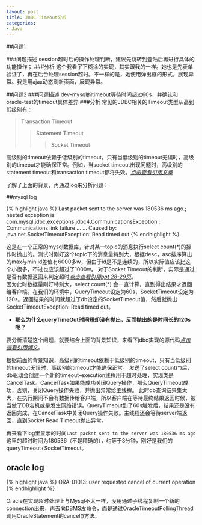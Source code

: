 ```yaml
---
layout: post
title: JDBC Timeout分析
categories:
- Java
---
```


##问题1

###问题描述
session超时后的操作处理判断，建议先跳转到登陆后再进行具体的功能操作；
###分析
这个我看了下糊涂的实现，其实跟我的一样。她也是先表单验证了，再在后台处理session超时。不一样的是，她使用弹出框的形式，展现异常。我是用ajax动态刷新页面，展现异常。

##问题2
###问题描述
dev-mysql的timeout等待时间超过60s，并确认和oracle-test的timeout具体差异
###分析
常见的JDBC相关的Timeout类型从高到低级别有：
>Transaction Timeout
>>Statement Timeout
>>>Socket Timeout

高级别的timeout依赖于低级别的timeout，只有当低级别的timeout无误时，高级别的timeout才能确保正常。例如，当socket timeout出现问题时，高级别的statement timeout和transaction timeout都将失效。[*点击查看引用文章*](http://www.importnew.com/2466.html "深入理解JDBC的超时设置")

了解了上面的背景，再通过log来分析问题：

##mysql log

{% highlight java %}
Last packet sent to the server was 180536 ms ago.; nested exception is com.mysql.jdbc.exceptions.jdbc4.CommunicationsException : Communications link failure
...
...
Caused by: java.net.SocketTimeoutException: Read timed out
{% endhighlight %}

这是在一个正常的mysql数据库，针对某一topic的消息执行select count(\*)的操作时抛出的。测试时刚好这个topic下的消息量特别大，根据desc，asc排序算出的max与min id差值有6000多w，但由于id是不是连续的，所以实际值应该比这个小很多，不过也应该超过了1000w。
对于Socket Timeout的判断，实际是通过是否有数据返回来判定超时[*点击查看引用ppt 28-29页*](http://vdisk.weibo.com/s/Ey4_gkMI0fLp "JDBC优化的意外之旅---樊振华 28-29页")。  
因为此时数据量刚好特别大，select count(\*) 会一直计算，直到得出结果才返回给客户端。在我们的环境中，QueryTimeout设定为60s，SocketTimeout设定为120s。返回结果的时间就超过了db设定的SocketTimeout值，然后就抛出SocketTimeoutException: Read timed out。

* **那么为什么queryTimeOut时间短却没有抛出，反而抛出的是时间长的120s呢？**

要分析清楚这个问题，就要结合上面的背景知识，来看下jdbc实现的源代码[*点击查看引用博文*](http://iwinit.iteye.com/blog/1933399 "query timeout实现分析")。

根据前面的背景知识，高级别的timeout依赖于低级别的timeout，只有当低级别的timeout无误时，高级别的timeout才能确保正常。
发送了select count(\*)后，db驱动会创建一个新的timeout-execution线程用于超时处理，实现类是CancelTask。CancelTask如果能成功关闭Query操作，那么QueryTimeout成功，否则，关闭Query操作失败，并抛出异常给主线程。
此时db查询结果集太大，在执行期间不会有数据传给客户端，所以客户端在等待最终结果返回时候，被当做了DB宕机或是发生网络错误。QueryTimeout到了60s触发后，结果还是没有返回完成，在CancelTask中关闭Query操作失败。主线程还会等待server端返回，直到Socket Read Timeout抛出异常。

再来看下log里显示的时间`Last packet sent to the server was 180536 ms ago`  
这里的超时时间为180536（不是精确的），约等于3分钟，刚好是我们的queryTimeout+SocketTimeout。

## oracle log

{% highlight java %}
ORA-01013: user requested cancel of current operation
{% endhighlight %}

Oracle在实现超时处理上与Mysql不太一样，没用通过子线程复制一个新的connection出来，再去向DBMS发命令，而是通过OracleTimeoutPollingThread调用OracleStatement的cancel()方法。

[1]:http://www.importnew.com/2466.html "深入理解JDBC的超时设置"
[2]:http://vdisk.weibo.com/s/Ey4_gkMI0fLp "JDBC优化的意外之旅---樊振华 28-29页"
[3]:http://iwinit.iteye.com/blog/1933399 "query timeout实现分析"